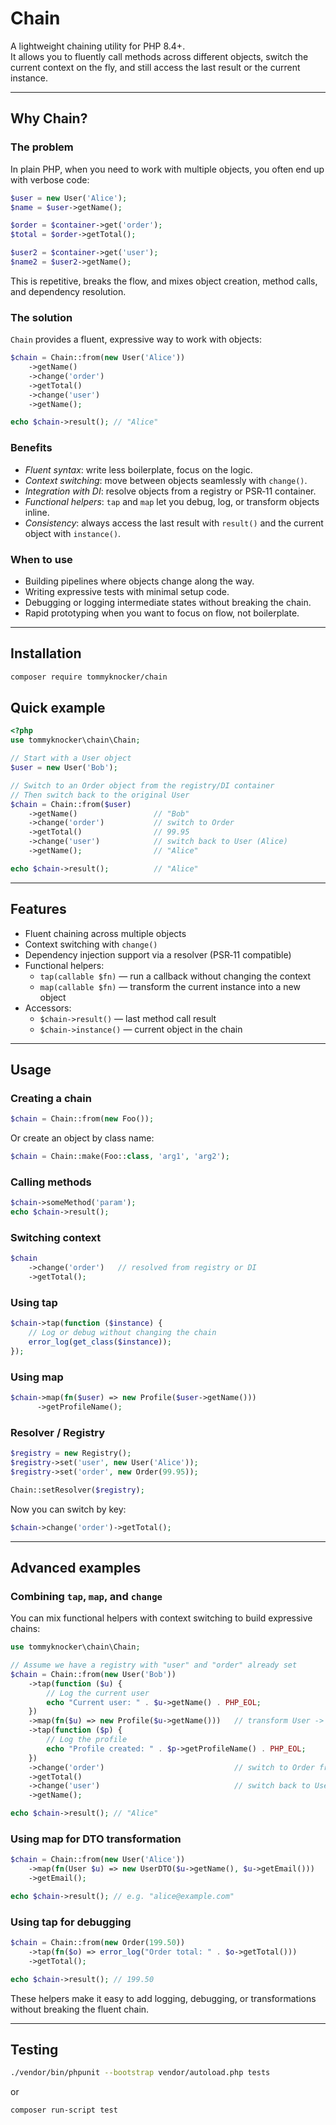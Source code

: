 # Chain

A lightweight chaining utility for PHP 8.4+.  
It allows you to fluently call methods across different objects, switch the current context on the fly,
and still access the last result or the current instance.

---

## Why Chain?

### The problem
In plain PHP, when you need to work with multiple objects, you often end up with verbose code:

```php
$user = new User('Alice');
$name = $user->getName();

$order = $container->get('order');
$total = $order->getTotal();

$user2 = $container->get('user');
$name2 = $user2->getName();
```

This is repetitive, breaks the flow, and mixes object creation, method calls, and dependency resolution.

### The solution

`Chain` provides a fluent, expressive way to work with objects:

```php
$chain = Chain::from(new User('Alice'))
    ->getName()
    ->change('order')
    ->getTotal()
    ->change('user')
    ->getName();

echo $chain->result(); // "Alice"

```

### Benefits

* *Fluent syntax*: write less boilerplate, focus on the logic.
* *Context switching*: move between objects seamlessly with `change()`.
* *Integration with DI*: resolve objects from a registry or PSR‑11 container.
* *Functional helpers*: `tap` and `map` let you debug, log, or transform objects inline.
* *Consistency*: always access the last result with `result()` and the current object with `instance()`.

### When to use

* Building pipelines where objects change along the way.
* Writing expressive tests with minimal setup code.
* Debugging or logging intermediate states without breaking the chain.
* Rapid prototyping when you want to focus on flow, not boilerplate.

---

## Installation

```bash
composer require tommyknocker/chain
```
## Quick example

```php
<?php
use tommyknocker\chain\Chain;

// Start with a User object
$user = new User('Bob');

// Switch to an Order object from the registry/DI container
// Then switch back to the original User
$chain = Chain::from($user)
    ->getName()                 // "Bob"
    ->change('order')           // switch to Order
    ->getTotal()                // 99.95
    ->change('user')            // switch back to User (Alice)
    ->getName();                // "Alice"

echo $chain->result();          // "Alice"    
```
---

## Features

* Fluent chaining across multiple objects
* Context switching with `change()`
* Dependency injection support via a resolver (PSR‑11 compatible)
* Functional helpers:
  * `tap(callable $fn)` — run a callback without changing the context
  * `map(callable $fn)` — transform the current instance into a new object
* Accessors:
  * `$chain->result()` — last method call result
  * `$chain->instance()` — current object in the chain 

---

## Usage

### Creating a chain

```php
$chain = Chain::from(new Foo());
```

Or create an object by class name:

```php
$chain = Chain::make(Foo::class, 'arg1', 'arg2');
```

### Calling methods

```php
$chain->someMethod('param');
echo $chain->result();
```

### Switching context

```php
$chain
    ->change('order')   // resolved from registry or DI
    ->getTotal();
```

### Using tap

```php
$chain->tap(function ($instance) {
    // Log or debug without changing the chain
    error_log(get_class($instance));
});
```

### Using map

```php
$chain->map(fn($user) => new Profile($user->getName()))
      ->getProfileName();
```

### Resolver / Registry

```php
$registry = new Registry();
$registry->set('user', new User('Alice'));
$registry->set('order', new Order(99.95));

Chain::setResolver($registry);
```

Now you can switch by key:

```php
$chain->change('order')->getTotal();
```

---

## Advanced examples

### Combining `tap`, `map`, and `change`

You can mix functional helpers with context switching to build expressive chains:

```php
use tommyknocker\chain\Chain;

// Assume we have a registry with "user" and "order" already set
$chain = Chain::from(new User('Bob'))
    ->tap(function ($u) {
        // Log the current user
        echo "Current user: " . $u->getName() . PHP_EOL;
    })
    ->map(fn($u) => new Profile($u->getName()))   // transform User -> Profile
    ->tap(function ($p) {
        // Log the profile
        echo "Profile created: " . $p->getProfileName() . PHP_EOL;
    })
    ->change('order')                             // switch to Order from registry/DI
    ->getTotal()
    ->change('user')                              // switch back to User (Alice)
    ->getName();

echo $chain->result(); // "Alice"
```

### Using map for DTO transformation

```php
$chain = Chain::from(new User('Alice'))
    ->map(fn(User $u) => new UserDTO($u->getName(), $u->getEmail()))
    ->getEmail();

echo $chain->result(); // e.g. "alice@example.com"
```

### Using tap for debugging

```php
$chain = Chain::from(new Order(199.50))
    ->tap(fn($o) => error_log("Order total: " . $o->getTotal()))
    ->getTotal();

echo $chain->result(); // 199.50
```

These helpers make it easy to add logging, debugging, or transformations without breaking the fluent chain.

---

## Testing

```bash
./vendor/bin/phpunit --bootstrap vendor/autoload.php tests
```
or
```bash
composer run-script test
```